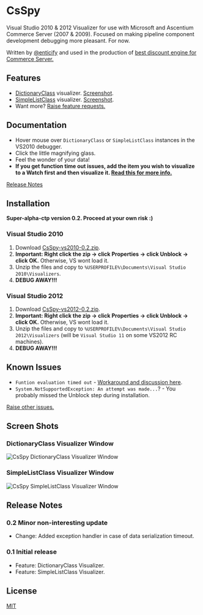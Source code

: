 # CsSpy

Visual Studio 2010 & 2012 Visualizer for use with Microsoft and Ascentium Commerce Server (2007 & 2009).  Focused on making pipeline component development debugging more pleasant.  For now.

Written by [@enticify](http://twitter.com/enticify) and used in the production of [best discount engine for Commerce Server.](http://www.enticify.com/)

## Features

* [DictionaryClass](http://msdn.microsoft.com/en-us/library/bb509189) visualizer. [Screenshot](https://github.com/enticify/CsSpy/blob/master/README.md#dictionaryclass-visualizer-window).
* [SimpleListClass](http://msdn.microsoft.com/en-us/library/microsoft.commerceserver.runtime.simplelistclass.aspx) visualizer.  [Screenshot](https://github.com/enticify/CsSpy/blob/master/README.md#simplelistclass-visualizer-window).
* Want more?  [Raise feature requests.](https://github.com/enticify/CsSpy/issues)

## Documentation

* Hover mouse over `DictionaryClass` or `SimpleListClass` instances in the VS2010 debugger.
* Click the little magnifying glass.
* Feel the wonder of your data!
* **If you get function time out issues, add the item you wish to visualize to a Watch first and then visualize it.  [Read this for more info.](https://github.com/enticify/CsSpy/issues/5)**

[Release Notes](https://github.com/enticify/CsSpy/blob/master/README.md#release-notes)

## Installation

**Super-alpha-ctp version 0.2.  Proceed at your own risk :)**

### Visual Studio 2010

1. Download [CsSpy-vs2010-0.2.zip](https://dl.dropbox.com/s/spsnjj4qp75nw39/CsSpy-vs2010-0.2.zip?dl=1).
2. **Important: Right click the zip -> click Properties -> click Unblock -> click OK.**  Otherwise, VS wont load it.
2. Unzip the files and copy to `%USERPROFILE%\Documents\Visual Studio 2010\Visualizers`.
3. **DEBUG AWAY!!!**

### Visual Studio 2012

1. Download [CsSpy-vs2012-0.2.zip](https://dl.dropbox.com/s/utotoblkljr7xvs/CsSpy-vs2012-0.2.zip?dl=1).
2. **Important: Right click the zip -> click Properties -> click Unblock -> click OK.**  Otherwise, VS wont load it.
2. Unzip the files and copy to `%USERPROFILE%\Documents\Visual Studio 2012\Visualizers` (will be `Visual Studio 11` on some VS2012 RC machines).
3. **DEBUG AWAY!!!**

## Known Issues

* `Funtion evaluation timed out` - [Workaround and discussion here](https://github.com/enticify/CsSpy/issues/5).
* `System.NotSupportedException: An attempt was made...`? - You probably missed the Unblock step during installation.

[Raise other issues.](https://github.com/enticify/CsSpy/issues)

## Screen Shots

### DictionaryClass Visualizer Window

![CsSpy DictionaryClass Visualizer Window](https://raw.github.com/enticify/CsSpy/master/assets/csspy-dictionary.png)

### SimpleListClass Visualizer Window
![CsSpy SimpleListClass Visualizer Window](https://raw.github.com/enticify/CsSpy/master/assets/csspy-simplelist.png)

## Release Notes

### 0.2 Minor non-interesting update

* Change:  Added exception handler in case of data serialization timeout.

### 0.1 Initial release

* Feature:  DictionaryClass Visualizer.
* Feature:  SimpleListClass Visualizer.

## License

[MIT](https://github.com/enticify/CsSpy/blob/master/LICENSE.md)
